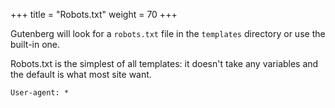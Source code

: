 +++
title = "Robots.txt"
weight = 70
+++

Gutenberg will look for a `robots.txt` file in the `templates` directory or 
use the built-in one.

Robots.txt is the simplest of all templates: it doesn't take any variables
and the default is what most site want.

```jinja2
User-agent: *
```
